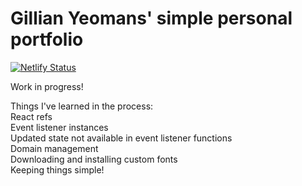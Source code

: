 # Gillian Yeomans' simple personal portfolio

[![Netlify Status](https://api.netlify.com/api/v1/badges/b30d98a3-cf80-40b4-a108-98f9fc37e5e2/deploy-status)](https://app.netlify.com/sites/gillian/deploys)

Work in progress! 

Things I've learned in the process:\
React refs\
Event listener instances\
Updated state not available in event listener functions\
Domain management\
Downloading and installing custom fonts\
Keeping things simple!
